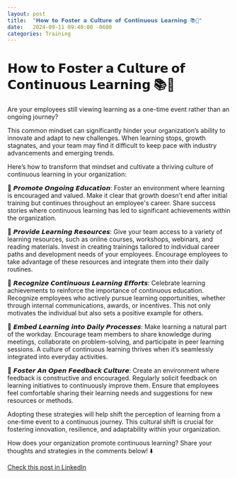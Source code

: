 ```yaml
---
layout: post
title:  "𝗛𝗼𝘄 𝘁𝗼 𝗙𝗼𝘀𝘁𝗲𝗿 𝗮 𝗖𝘂𝗹𝘁𝘂𝗿𝗲 𝗼𝗳 𝗖𝗼𝗻𝘁𝗶𝗻𝘂𝗼𝘂𝘀 𝗟𝗲𝗮𝗿𝗻𝗶𝗻𝗴 📚🚀"
date:   2024-09-11 09:40:00 -0600
categories: Training
---
```


# 𝗛𝗼𝘄 𝘁𝗼 𝗙𝗼𝘀𝘁𝗲𝗿 𝗮 𝗖𝘂𝗹𝘁𝘂𝗿𝗲 𝗼𝗳 𝗖𝗼𝗻𝘁𝗶𝗻𝘂𝗼𝘂𝘀 𝗟𝗲𝗮𝗿𝗻𝗶𝗻𝗴 📚🚀

Are your employees still viewing learning as a one-time event rather than an ongoing journey?

This common mindset can significantly hinder your organization’s ability to innovate and adapt to new challenges. When learning stops, growth stagnates, and your team may find it difficult to keep pace with industry advancements and emerging trends.

Here’s how to transform that mindset and cultivate a thriving culture of continuous learning in your organization:

📌 𝙋𝙧𝙤𝙢𝙤𝙩𝙚 𝙊𝙣𝙜𝙤𝙞𝙣𝙜 𝙀𝙙𝙪𝙘𝙖𝙩𝙞𝙤𝙣: Foster an environment where learning is encouraged and valued. Make it clear that growth doesn’t end after initial training but continues throughout an employee's career. Share success stories where continuous learning has led to significant achievements within the organization.

📌 𝙋𝙧𝙤𝙫𝙞𝙙𝙚 𝙇𝙚𝙖𝙧𝙣𝙞𝙣𝙜 𝙍𝙚𝙨𝙤𝙪𝙧𝙘𝙚𝙨: Give your team access to a variety of learning resources, such as online courses, workshops, webinars, and reading materials. Invest in creating trainings tailored to individual career paths and development needs of your employees. Encourage employees to take advantage of these resources and integrate them into their daily routines.

📌 𝙍𝙚𝙘𝙤𝙜𝙣𝙞𝙯𝙚 𝘾𝙤𝙣𝙩𝙞𝙣𝙪𝙤𝙪𝙨 𝙇𝙚𝙖𝙧𝙣𝙞𝙣𝙜 𝙀𝙛𝙛𝙤𝙧𝙩𝙨: Celebrate learning achievements to reinforce the importance of continuous education. Recognize employees who actively pursue learning opportunities, whether through internal communications, awards, or incentives. This not only motivates the individual but also sets a positive example for others.

📌 𝙀𝙢𝙗𝙚𝙙 𝙇𝙚𝙖𝙧𝙣𝙞𝙣𝙜 𝙞𝙣𝙩𝙤 𝘿𝙖𝙞𝙡𝙮 𝙋𝙧𝙤𝙘𝙚𝙨𝙨𝙚𝙨: Make learning a natural part of the workday. Encourage team members to share knowledge during meetings, collaborate on problem-solving, and participate in peer learning sessions. A culture of continuous learning thrives when it’s seamlessly integrated into everyday activities.

📌 𝙁𝙤𝙨𝙩𝙚𝙧 𝘼𝙣 𝙊𝙥𝙚𝙣 𝙁𝙚𝙚𝙙𝙗𝙖𝙘𝙠 𝘾𝙪𝙡𝙩𝙪𝙧𝙚: Create an environment where feedback is constructive and encouraged. Regularly solicit feedback on learning initiatives to continuously improve them. Ensure that employees feel comfortable sharing their learning needs and suggestions for new resources or methods.

Adopting these strategies will help shift the perception of learning from a one-time event to a continuous journey. This cultural shift is crucial for fostering innovation, resilience, and adaptability within your organization.

How does your organization promote continuous learning? Share your thoughts and strategies in the comments below! ⬇️

[Check this post in LinkedIn](https://www.linkedin.com/posts/xmorera_continuouslearning-learninganddevelopment-activity-7239628796860006400-MXfn?utm_source=share&utm_medium=member_desktop)